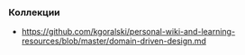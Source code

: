 
### Коллекции

- https://github.com/kgoralski/personal-wiki-and-learning-resources/blob/master/domain-driven-design.md
